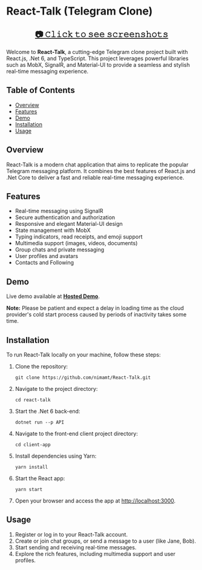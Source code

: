 # React-Talk (Telegram Clone)

<h2 align="center">
  <a href="https://photos.app.goo.gl/hEbjM1DVjAzEQ66q8">📷 𝙲𝚕𝚒𝚌𝚔 𝚝𝚘 𝚜𝚎𝚎 𝚜𝚌𝚛𝚎𝚎𝚗𝚜𝚑𝚘𝚝𝚜</a>
</h2>


Welcome to **React-Talk**, a cutting-edge Telegram clone project built with React.js, .Net 6, and TypeScript. This project leverages powerful libraries such as MobX, SignalR, and Material-UI to provide a seamless and stylish real-time messaging experience.

## Table of Contents
- [Overview](#overview)
- [Features](#features)
- [Demo](#demo)
- [Installation](#installation)
- [Usage](#usage)

## Overview
React-Talk is a modern chat application that aims to replicate the popular Telegram messaging platform. It combines the best features of React.js and .Net Core to deliver a fast and reliable real-time messaging experience.

## Features
- Real-time messaging using SignalR
- Secure authentication and authorization
- Responsive and elegant Material-UI design
- State management with MobX
- Typing indicators, read receipts, and emoji support
- Multimedia support (images, videos, documents)
- Group chats and private messaging
- User profiles and avatars
- Contacts and Following

## Demo
Live demo available at **[Hosted Demo](https://react-talk.onrender.com/)**.  

**Note:** Please be patient and expect a delay in loading time as the cloud provider's cold start process caused by periods of inactivity takes some time.

## Installation
To run React-Talk locally on your machine, follow these steps:

1. Clone the repository:
   ```shell
   git clone https://github.com/nimamt/React-Talk.git
   ```

2. Navigate to the project directory:
   ```shell
   cd react-talk
   ```

3. Start the .Net 6 back-end:
   ```shell
   dotnet run --p API
   ```

4. Navigate to the front-end client project directory:
   ```shell
   cd client-app
   ```

5. Install dependencies using Yarn:
   ```shell
   yarn install
   ```

6. Start the React app:
   ```shell
   yarn start
   ```

5. Open your browser and access the app at [http://localhost:3000](http://localhost:3000).

## Usage
1. Register or log in to your React-Talk account.
2. Create or join chat groups, or send a message to a user (like Jane, Bob).
3. Start sending and receiving real-time messages.
4. Explore the rich features, including multimedia support and user profiles.
